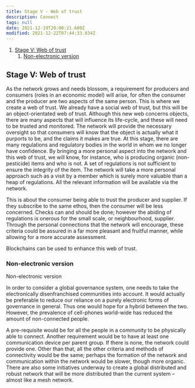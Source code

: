 ```yaml
---
title: Stage V - Web of trust
description: Connect
tags: null
date: 2021-12-19T20:00:21.600Z
modified: 2021-12-22T07:44:33.834Z
---
```


1. [Stage V: Web of trust](#stage-v-web-of-trust)
   1. [Non-electronic version](#non-electronic-version)

## Stage V: Web of trust

As the network grows and needs blossom, a requirement for producers and consumers (roles in an economic model) will arise, for often the consumer and the producer are two aspects of the same person. This is where we create a web of trust. We already have a social web of trust, but this will be an object-orientated web of trust. Although this new web concerns objects, there are many aspects that will influence its life-cycle, and these will need to be trusted and monitored. The network will provide the necessary oversight so that consumers will know that the object is actually what it purports to be, and the claims it makes are true. At this stage, there are many regulations and regulatory bodies in the world in whom we no longer have confidence. By bringing a more personal aspect into the network and this web of trust, we will know, for instance, who is producing organic (non-pesticide) items and who is not. A set of regulations is not sufficient to ensure the integrity of the item. The network will take a more personal approach such as a visit by a member which is surely more valuable than a heap of regulations. All the relevant information will be available via the network.

This is about the consumer being able to trust the producer and supplier. If they subscribe to the same ethos, then the consumer will be less concerned. Checks can and should be done; however the abiding of regulations is onerous for the small scale, or neighbourhood, supplier. Through the personal connections that the network will encourage, these criteria could be assured in a far more pleasant and fruitful manner, while allowing for a more accurate assessment.

Blockchains can be used to enhance this web of trust.

### Non-electronic version

Non-electronic version

In order to consider a global governance system, one needs to take the electronically disenfranchised communities into account. It would actually be preferable to reduce our reliance on a purely electronic forms of governance in general. Thus one would hope for a hybrid between the two. However, the prevalence of cell-phones world-wide has reduced the amount of non-connected people.

A pre-requisite would be for all the people in a community to be physically able to connect. Another requirement would be to have at least one communication device per parent group. If there is none, the network could provide one. Other than that, all the other criteria and methods of connectivity would be the same; perhaps the formation of the network and communication within the network would be slower, though more organic.
There are also some initiatives underway to create a global distributed and robust network that will be more distributed than the current system – almost like a mesh network.
